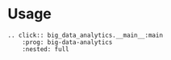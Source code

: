 # Usage

```{eval-rst}
.. click:: big_data_analytics.__main__:main
    :prog: big-data-analytics
    :nested: full
```
